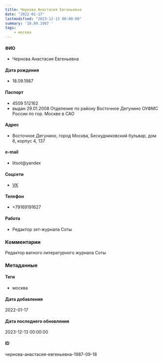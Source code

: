 ```yaml
---
title: Чернова Анастасия Евгеньевна
date: "2022-01-17"
lastmodified: "2023-12-13 00:00:00"
summary: '18.09.1987 '
tags: 
    - москва
---
```

<!--# pp1-->
<!--## Фигурант-->
<!--### Личные данные-->
#### ФИО
- Чернова Анастасия Евгеньевна
#### Дата рождения
- 18.09.1987
#### Паспорт
- 4509 512162
-  выдан 29.01.2008 Отделение по району Восточное Дегунино ОУФМС России по гор. Москве в САО
#### Адрес
- Восточное Дегунино, город Москва, Бескудниковский бульвар, дом 8, корпус 4, 137
#### e-mail
- litsot@yandex
#### Соцсети
- [VK](https://vk.com/club111772136)
#### Телефон
- +79169191627
#### Работа
- Редактор зет-журнала Соты
### Комментарии
Редактор ватного литературного журнала Соты
### Метаданные
#### Теги
- москва
#### Дата добавления
2022-01-17
#### Дата последнего обновления
2023-12-13 00:00:00
#### ID
чернова-анастасия-евгеньевна-1987-09-18
<!--## END;-->
